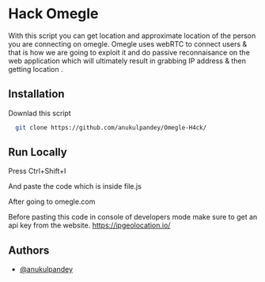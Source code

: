 
# Hack Omegle

With this script you can get location and approximate location of the person you are connecting on omegle.
Omegle uses webRTC to connect users & that is how we are going to exploit it and do passive reconnaisance on the web application which will ultimately result in grabbing IP address & then getting location .

## Installation

Downlad this script

```bash
  git clone https://github.com/anukulpandey/Omegle-H4ck/
```
    
## Run Locally

Press Ctrl+Shift+I 

And paste the code which is inside file.js

After going to omegle.com

Before pasting this code in console of developers mode make sure to get an api key from the website.
https://ipgeolocation.io/

## Authors

- [@anukulpandey](https://www.github.com/anukulpandey)

  
